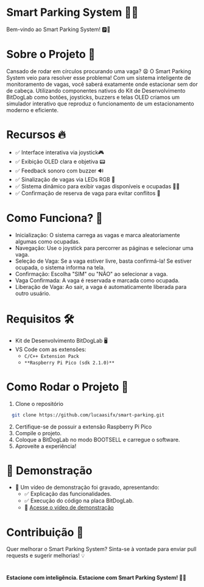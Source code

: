 # Smart Parking System 🚗💡
Bem-vindo ao Smart Parking System! 🅿️🚦

# Sobre o Projeto 📌
Cansado de rodar em círculos procurando uma vaga? 😩 O Smart Parking System veio para resolver esse problema!
Com um sistema inteligente de monitoramento de vagas, você saberá exatamente onde estacionar sem dor de cabeça.
Utilizando componentes nativos do Kit de Desenvolvimento BitDogLab como botões, joysticks, 
buzzers e telas OLED criamos um simulador interativo que reproduz o funcionamento de um estacionamento moderno e eficiente.

# Recursos 🔥
- ✅ Interface interativa via joystick🎮
- ✅ Exibição OLED clara e objetiva 📟
- ✅ Feedback sonoro com buzzer 🔊
- ✅ Sinalização de vagas via LEDs RGB 🌈
- ✅ Sistema dinâmico para exibir vagas disponíveis e ocupadas 🚗❌
- ✅ Confirmação de reserva de vaga para evitar conflitos 🏁

# Como Funciona? 🤔
- Inicialização: O sistema carrega as vagas e marca aleatoriamente algumas como ocupadas.
- Navegação: Use o joystick para percorrer as páginas e selecionar uma vaga.
- Seleção de Vaga: Se a vaga estiver livre, basta confirmá-la! Se estiver ocupada, o sistema informa na tela.
- Confirmação: Escolha "SIM" ou "NÃO" ao selecionar a vaga.
- Vaga Confirmada: A vaga é reservada e marcada como ocupada.
- Liberação de Vaga: Ao sair, a vaga é automaticamente liberada para outro usuário.

# Requisitos 🛠️
- Kit de Desenvolvimento BitDogLab 🖥️
- VS Code com as extensões:
  - ```C/C++ Extension Pack```
  - ```**Raspberry Pi Pico (sdk 2.1.0)**```

# Como Rodar o Projeto 🚀
1. Clone o repositório
```bash
  git clone https://github.com/lucaasifx/smart-parking.git
```
2. Certifique-se de possuir a extensão Raspberry Pi Pico
3. Compile o projeto.
4. Coloque a BitDogLab no modo BOOTSELL e carregue o software.
5. Aproveite a experiência!

# 🎥 Demonstração

- 📌 Um vídeo de demonstração foi gravado, apresentando:
  - ✅ Explicação das funcionalidades.
  - ✅ Execução do código na placa BitDogLab.
  - 🔗 [Acesse o vídeo de demonstração](https://www.youtube.com/watch?v=4jkKNybX-7o)
# Contribuição 🤝
Quer melhorar o Smart Parking System? Sinta-se à vontade para enviar pull requests e sugerir melhorias! 💡
# 
**Estacione com inteligência. Estacione com Smart Parking System! 🚗💨**
